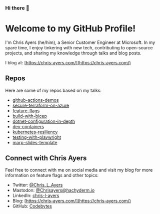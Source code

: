 ### Hi there 👋

# Welcome to my GitHub Profile!

I'm Chris Ayers (he/him), a Senior Customer Engineer at Microsoft. In my spare time, I enjoy tinkering with new tech, contributing to open-source projects, and sharing my knowledge through talks and blog posts. 

I blog at: [https://chris-ayers.com/](https://chris-ayers.com/)

## Repos

Here are some of my repos based on my talks:

- [github-actions-demos](https://github.com/codebytes/github-actions-demos)
- [secure-terraform-on-azure](https://github.com/codebytes/secure-terraform-on-azure)
- [feature-flags](https://github.com/codebytes/feature-flags)
- [build-with-bicep](https://github.com/codebytes/build-with-bicep)
- [dotnet-configuration-in-depth](https://github.com/codebytes/dotnet-configuration-in-depth)
- [dev-containers](https://github.com/codebytes/dev-containers)
- [kubernetes-resiliency](https://github.com/codebytes/kubernetes-resiliency)
- [testing-with-playwright](https://github.com/codebytes/testing-with-playwright)
- [marp-slides-template](https://github.com/codebytes/marp-slides-template)

## Connect with Chris Ayers

Feel free to connect with me on social media and visit my blog for more information on feature flags and other topics:

- Twitter: [@Chris_L_Ayers](https://twitter.com/Chris_L_Ayers)
- Mastodon: <a rel="me" href="https://hachyderm.io/@Chrisayers">@Chrisayers@hachyderm.io</a>
- LinkedIn: [chris-l-ayers](https://linkedin.com/in/chris-l-ayers/)
- Blog: [https://chris-ayers.com/](https://chris-ayers.com/)
- GitHub: [Codebytes](https://github.com/codebytes)
                 
<!--
**Codebytes/Codebytes** is a ✨ _special_ ✨ repository because its `README.md` (this file) appears on your GitHub profile.

Here are some ideas to get you started:

- 🔭 I’m currently working on ...
- 🌱 I’m currently learning ...
- 👯 I’m looking to collaborate on ...
- 🤔 I’m looking for help with ...
- 💬 Ask me about ...
- 📫 How to reach me: ...
- 😄 Pronouns: ...
- ⚡ Fun fact: ...
-->
